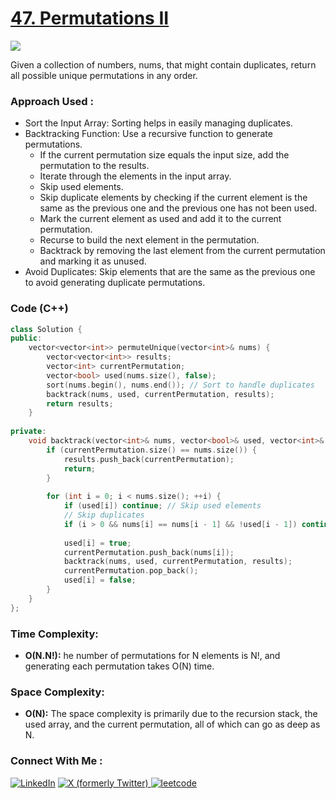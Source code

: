 # [47. Permutations II](https://leetcode.com/problems/permutations-ii/description/)

![](https://badgen.net/badge/Level/Medium/yellow)

Given a collection of numbers, nums, that might contain duplicates, return all possible unique permutations in any order.

### Approach Used :

-   Sort the Input Array: Sorting helps in easily managing duplicates.
-   Backtracking Function: Use a recursive function to generate permutations.
    -   If the current permutation size equals the input size, add the permutation to the results.
    -   Iterate through the elements in the input array.
    -   Skip used elements.
    -   Skip duplicate elements by checking if the current element is the same as the previous one and the previous one has not been used.
    -   Mark the current element as used and add it to the current permutation.
    -   Recurse to build the next element in the permutation.
    -   Backtrack by removing the last element from the current permutation and marking it as unused.
-   Avoid Duplicates: Skip elements that are the same as the previous one to avoid generating duplicate permutations.

### Code (C++)

```cpp
class Solution {
public:
    vector<vector<int>> permuteUnique(vector<int>& nums) {
        vector<vector<int>> results;
        vector<int> currentPermutation;
        vector<bool> used(nums.size(), false);
        sort(nums.begin(), nums.end()); // Sort to handle duplicates
        backtrack(nums, used, currentPermutation, results);
        return results;
    }
    
private:
    void backtrack(vector<int>& nums, vector<bool>& used, vector<int>& currentPermutation, vector<vector<int>>& results) {
        if (currentPermutation.size() == nums.size()) {
            results.push_back(currentPermutation);
            return;
        }
        
        for (int i = 0; i < nums.size(); ++i) {
            if (used[i]) continue; // Skip used elements
            // Skip duplicates
            if (i > 0 && nums[i] == nums[i - 1] && !used[i - 1]) continue;
            
            used[i] = true;
            currentPermutation.push_back(nums[i]);
            backtrack(nums, used, currentPermutation, results);
            currentPermutation.pop_back();
            used[i] = false;
        }
    }
};

```

### Time Complexity:
- **O(N.N!):** he number of permutations for N elements is N!, and generating each permutation takes O(N) time.

### Space Complexity:
- **O(N):** The space complexity is primarily due to the recursion stack, the used array, and the current permutation, all of which can go as deep as N.


### Connect With Me : 

<a href="https://www.linkedin.com/in/shivam-ray-b4306524a/" target="_blank"><img src="https://img.shields.io/badge/LinkedIn-0077B5?style=for-the-badge&logo=linkedin&logoColor=white" alt="LinkedIn"></a>
<a href="https://x.com/rai_shivam11/" target="_blank"><img src="https://img.shields.io/badge/Twitter-1DA1F2?style=for-the-badge&logo=twitter&logoColor=white" alt="X (formerly Twitter)">
</a>
<a href="https://leetcode.com/u/shrunited0702/" target="_blank"><img src="https://img.shields.io/badge/LeetCode-000000?style=for-the-badge&logo=LeetCode&logoColor=#d16c06" alt="leetcode">
</a>